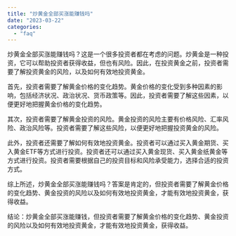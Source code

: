 ```yaml
---
title: "炒黄金全部买涨能赚钱吗"
date: "2023-03-22"
categories: 
  - "faq"
---
```


炒黄金全部买涨能赚钱吗？这是一个很多投资者都在考虑的问题。炒黄金是一种投资，它可以帮助投资者获得收益，但也有风险。因此，在投资黄金之前，投资者需要了解投资黄金的风险，以及如何有效地投资黄金。

首先，投资者需要了解黄金价格的变化趋势。黄金价格的变化受到多种因素的影响，包括经济状况、政治状况、货币政策等。因此，投资者需要了解这些因素，以便更好地把握黄金价格的变化趋势。

其次，投资者需要了解黄金投资的风险。黄金投资的风险主要有价格风险、汇率风险、政治风险等。投资者需要了解这些风险，以便更好地把握投资黄金的风险。

此外，投资者还需要了解如何有效地投资黄金。投资者可以通过买入黄金期货、买入黄金ETF等方式进行投资。投资者还可以通过买入黄金现货、买入黄金纸黄金等方式进行投资。投资者需要根据自己的投资目标和风险承受能力，选择合适的投资方式。

综上所述，炒黄金全部买涨能赚钱吗？答案是肯定的，但投资者需要了解黄金价格的变化趋势、黄金投资的风险以及如何有效地投资黄金，才能有效地投资黄金，获得收益。

结论：炒黄金全部买涨能赚钱，但投资者需要了解黄金价格的变化趋势、黄金投资的风险以及如何有效地投资黄金，才能有效地投资黄金，获得收益。
